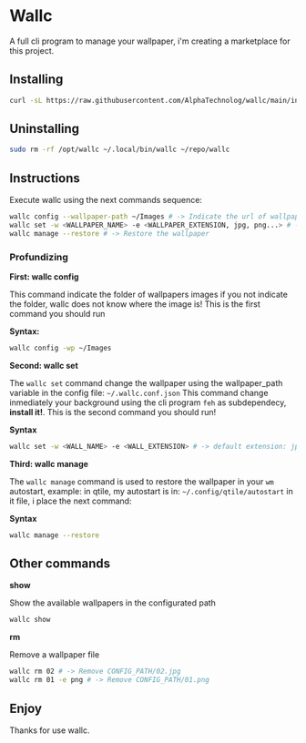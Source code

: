 # Wallc

A full cli program to manage your wallpaper, i'm creating a marketplace for this project.

## Installing

```sh
curl -sL https://raw.githubusercontent.com/AlphaTechnolog/wallc/main/install.sh | bash
```

## Uninstalling

```sh
sudo rm -rf /opt/wallc ~/.local/bin/wallc ~/repo/wallc
```

## Instructions

Execute wallc using the next commands sequence:

```sh
wallc config --wallpaper-path ~/Images # -> Indicate the url of wallpapers folder
wallc set -w <WALLPAPER_NAME> -e <WALLPAPER_EXTENSION, jpg, png...> # -> Indicate the name and extension of wallpaper, extension default is: jpg
wallc manage --restore # -> Restore the wallpaper
```

### Profundizing

**First: wallc config**

This command indicate the folder of wallpapers images
if you not indicate the folder, wallc does not know where the image is!
This is the first command you should run

**Syntax:**

```sh
wallc config -wp ~/Images
```

**Second: wallc set**

The `wallc set` command change the wallpaper using the wallpaper_path variable in the config file: `~/.wallc.conf.json`
This command change inmediately your background using the cli program `feh` as subdependecy, **install it!**.
This is the second command you should run!

**Syntax**

```sh
wallc set -w <WALL_NAME> -e <WALL_EXTENSION> # -> default extension: jpg
```

**Third: wallc manage**

The `wallc manage` command is used to restore the wallpaper in your `wm` autostart, example:
in qtile, my autostart is in: `~/.config/qtile/autostart` in it file, i place the next command:

**Syntax**

```sh
wallc manage --restore
```

## Other commands

**show**

Show the available wallpapers in the configurated path

```sh
wallc show
```

**rm**

Remove a wallpaper file

```sh
wallc rm 02 # -> Remove CONFIG_PATH/02.jpg
wallc rm 01 -e png # -> Remove CONFIG_PATH/01.png
```

## Enjoy

Thanks for use wallc.
